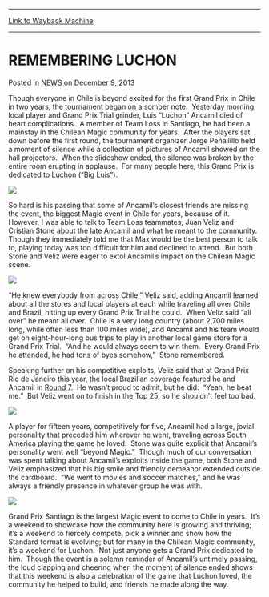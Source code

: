 
---
[Link to Wayback Machine](https://web.archive.org/web/20220630060741/https://magic.wizards.com/en/articles/archive/remembering-luchon-2013-12-09)

[_metadata_:description]:- "Though everyone in Chile is beyond excited for the first Grand Prix in Chile in two years, the tournament began on a somber note. Yesterday morning, local player and Grand Prix Trial grinder, Luis “Luchon” Ancamil died of heart complications. A member of Team Loss in Santiago, he had been a mainstay in the Chilean Magic community for years. After the players sat down before"
[_metadata_:generator]:- "Drupal 7 (http://drupal.org)"
[_metadata_:node]:- "119156"
[_metadata_:publish_date]:- "2013-12-09"
[_metadata_:source]:- "div-main-content"
[_metadata_:title]:- "REMEMBERING LUCHON"
[_metadata_:wayback_capture_timestamp]:- "2022-06-30 06:07:41"
[_metadata_:wayback_raw_url]:- "https://web.archive.org/web/20220630060741id_/https://magic.wizards.com/en/articles/archive/remembering-luchon-2013-12-09"
[_metadata_:wayback_url]:- "https://magic.wizards.com/en/articles/archive/remembering-luchon-2013-12-09"
---


REMEMBERING LUCHON
==================



 Posted in [NEWS](/en/articles)
 on December 9, 2013 










Though everyone in Chile is beyond excited for the first Grand Prix in Chile in two years, the tournament began on a somber note.  Yesterday morning, local player and Grand Prix Trial grinder, Luis “Luchon” Ancamil died of heart complications.  A member of Team Loss in Santiago, he had been a mainstay in the Chilean Magic community for years.  After the players sat down before the first round, the tournament organizer Jorge Peñailillo held a moment of silence while a collection of pictures of Ancamil showed on the hall projectors.  When the slideshow ended, the silence was broken by the entire room erupting in applause.  For many people here, this Grand Prix is dedicated to Luchon (“Big Luis”).


![](https://web.archive.org/web/20150915120320im_/http://archive.wizards.com/mtg/images/daily/events/gpsnt13/Luchon%203.jpg)


So hard is his passing that some of Ancamil’s closest friends are missing the event, the biggest Magic event in Chile for years, because of it.  However, I was able to talk to Team Loss teammates, Juan Veliz and Cristian Stone about the late Ancamil and what he meant to the community.  Though they immediately told me that Max would be the best person to talk to, playing today was too difficult for him and declined to attend.  But both Stone and Veliz were eager to extol Ancamil’s impact on the Chilean Magic scene.


![](https://web.archive.org/web/20150915120133im_/http://archive.wizards.com/mtg/images/daily/events/gpsnt13/Luchon%204.jpg)


“He knew everybody from across Chile,” Veliz said, adding Ancamil learned about all the stores and local players at each while traveling all over Chile and Brazil, hitting up every Grand Prix Trial he could.  When Veliz said “all over” he meant all over.  Chile is a very long country (about 2,700 miles long, while often less than 100 miles wide), and Ancamil and his team would get on eight-hour-long bus trips to play in another local game store for a Grand Prix Trial.  “And he would always seem to win them.  Every Grand Prix he attended, he had tons of byes somehow,”  Stone remembered.


Speaking further on his competitive exploits, Veliz said that at Grand Prix Rio de Janeiro this year, the local Brazilian coverage featured he and Ancamil in [Round 7](http://www.ligamagic.com.br/?view=torneios/cobertura/evento&cobertura=54&id=115&page=8).  He wasn’t proud to admit, but he did:  “Yeah, he beat me.”  But Veliz went on to finish in the Top 25, so he shouldn’t feel too bad.


![](https://web.archive.org/web/20150915170046im_/http://archive.wizards.com/mtg/images/daily/events/gpsnt13/Luchon%205.jpg)


A player for fifteen years, competitively for five, Ancamil had a large, jovial personality that preceded him wherever he went, traveling across South America playing the game he loved.  Stone was quite explicit that Ancamil’s personality went well “beyond Magic.”  Though much of our conversation was spent talking about Ancamil’s exploits inside the game, both Stone and Veliz emphasized that his big smile and friendly demeanor extended outside the cardboard.  “We went to movies and soccer matches,” and he was always a friendly presence in whatever group he was with.


![](https://web.archive.org/web/20150915165840im_/http://archive.wizards.com/mtg/images/daily/events/gpsnt13/Luchon%206.jpg)


Grand Prix Santiago is the largest Magic event to come to Chile in years.  It’s a weekend to showcase how the community here is growing and thriving; it’s a weekend to fiercely compete, pick a winner and show how the Standard format is evolving; but for many in the Chilean Magic community, it’s a weekend for Luchon.  Not just anyone gets a Grand Prix dedicated to him.  Though the event is a solemn reminder of Ancamil’s untimely passing, the loud clapping and cheering when the moment of silence ended shows that this weekend is also a celebration of the game that Luchon loved, the community he helped to build, and friends he made along the way.







